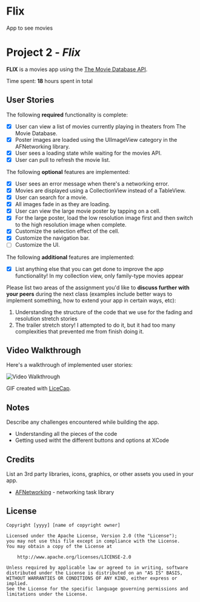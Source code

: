 # Flix
App to see movies

# Project 2 - *Flix*

**FLIX** is a movies app using the [The Movie Database API](http://docs.themoviedb.apiary.io/#).

Time spent: **18** hours spent in total

## User Stories

The following **required** functionality is complete:

- [x] User can view a list of movies currently playing in theaters from The Movie Database.
- [x] Poster images are loaded using the UIImageView category in the AFNetworking library.
- [x] User sees a loading state while waiting for the movies API.
- [x] User can pull to refresh the movie list.

The following **optional** features are implemented:

- [x] User sees an error message when there's a networking error.
- [x] Movies are displayed using a CollectionView instead of a TableView.
- [x] User can search for a movie.
- [x] All images fade in as they are loading.
- [x] User can view the large movie poster by tapping on a cell.
- [x] For the large poster, load the low resolution image first and then switch to the high resolution image when complete.
- [x] Customize the selection effect of the cell.
- [x] Customize the navigation bar.
- [ ] Customize the UI.

The following **additional** features are implemented:

- [x] List anything else that you can get done to improve the app functionality!
  In my collection view, only family-type movies appear 

Please list two areas of the assignment you'd like to **discuss further with your peers** during the next class (examples include better ways to implement something, how to extend your app in certain ways, etc):

1. Understanding the structure of the code that we use for the fading and resolution stretch stories
2. The trailer stretch story! I attempted to do it, but it had too many complexities that prevented me from finish doing it. 

## Video Walkthrough

Here's a walkthrough of implemented user stories:

<img src='http://recordit.co/4zFVb3fj0i' title='Video Walkthrough' width='' alt='Video Walkthrough' />

GIF created with [LiceCap](http://www.cockos.com/licecap/).

## Notes

Describe any challenges encountered while building the app.
- Understanding all the pieces of the code
- Getting used witht the different buttons and options at XCode

## Credits

List an 3rd party libraries, icons, graphics, or other assets you used in your app.

- [AFNetworking](https://github.com/AFNetworking/AFNetworking) - networking task library

## License

    Copyright [yyyy] [name of copyright owner]

    Licensed under the Apache License, Version 2.0 (the "License");
    you may not use this file except in compliance with the License.
    You may obtain a copy of the License at

        http://www.apache.org/licenses/LICENSE-2.0

    Unless required by applicable law or agreed to in writing, software
    distributed under the License is distributed on an "AS IS" BASIS,
    WITHOUT WARRANTIES OR CONDITIONS OF ANY KIND, either express or implied.
    See the License for the specific language governing permissions and
    limitations under the License.

